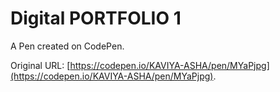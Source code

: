 # Digital PORTFOLIO 1

A Pen created on CodePen.

Original URL: [https://codepen.io/KAVIYA-ASHA/pen/MYaPjpg](https://codepen.io/KAVIYA-ASHA/pen/MYaPjpg).


